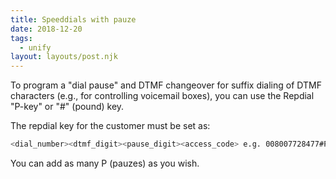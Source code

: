```yaml
---
title: Speeddials with pauze
date: 2018-12-20
tags:
  - unify
layout: layouts/post.njk
---
```

To program a "dial pause" and DTMF changeover for suffix dialing of DTMF characters (e.g., for controlling voicemail boxes), you can use the Repdial "P-key" or "#" (pound) key. 

The repdial key for the customer must be set as: 
``` bash
<dial_number><dtmf_digit><pause_digit><access_code> e.g. 008007728477#P2210344
```
You can add as many P (pauzes) as you wish.

